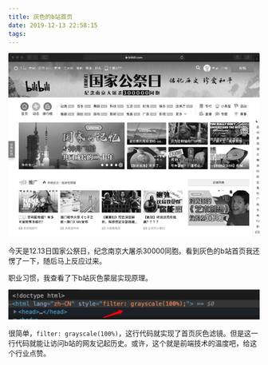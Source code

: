 ```yaml
---
title: 灰色的b站首页
date: 2019-12-13 22:58:15
tags:
---
```

![首页](images/black-bilibili-index.jpg)

今天是12.13日国家公祭日，纪念南京大屠杀30000同胞。看到灰色的b站首页我还愣了一下，随后马上反应过来。

职业习惯，我查看了下b站灰色蒙层实现原理。

![code](images/black-bilibili-code.jpg)

很简单，```filter: grayscale(100%)```，这行代码就实现了首页灰色滤镜。但是这一行代码就能让访问b站的网友记起历史。或许，这个就是前端技术的温度吧，给这个行业点赞。
